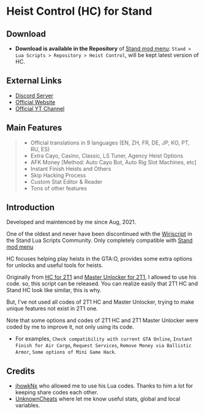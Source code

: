 # Heist Control (HC) for Stand


## Download

- **Download is available in the Repository** of [Stand mod menu](https://stand.gg): `Stand > Lua Scripts > Repository > Heist Control`, will be kept latest version of HC.

## External Links

- [Discord Server](https://icedoomfist.com/Link/HC_Discord)
- [Official Website](https://icedoomfist.com/Stand_Heist_Control)
- [Official YT Channel](https://www.youtube.com/channel/UCXD5Iz2Oe4cVoym71m2tfKQ)


## Main Features

> - Official translations in 9 languages (EN, ZH, FR, DE, JP, KO, PT, RU, ES)
> - Extra Cayo, Casino, Classic, LS Tuner, Agency Heist Options
> - AFK Money [Method: Auto Cayo Bot, Auto Rig Slot Machines, etc]
> - Instant Finish Heists and Others
> - Skip Hacking Process
> - Custom Stat Editor & Reader
> - Tons of other features


## Introduction

Developed and maintenced by me since Aug, 2021.

One of the oldest and never have been discontinued with the [Wiriscript](https://github.com/nowiry/WiriScript) in the Stand Lua Scripts Community.
Only completely compatible with [Stand mod menu](https://stand.gg)

HC focuses helping play heists in the GTA:O, provides some extra options for unlocks and useful tools for heists.

Originally from [HC for 2T1](https://github.com/jhowkNx/Heist-Control-v2) and [Master Unlocker for 2T1](https://github.com/jhowkNx/Master-Unlocker), I allowed to use his code. so, this script can be released. You can realize easily that 2T1 HC and Stand HC look like similar, this is why.

But, I've not used all codes of 2T1 HC and Master Unlocker, trying to make unique features not exist in 2T1 one.

Note that some options and codes of 2T1 HC and 2T1 Master Unlocker were coded by me to improve it, not only using its code.
- For examples, `Check compatibility with current GTA Online`, `Instant Finish for Air Cargo`, `Request Services`, `Remove Money via Ballistic Armor`, `Some options of Mini Game Hack`.


## Credits

- [jhowkNx](https://github.com/jhowkNx/) who allowed me to use his Lua codes. Thanks to him a lot for keeping share codes each other.
- [UnknownCheats](https://www.unknowncheats.me/forum/grand-theft-auto-v) where let me know useful stats, global and local variables.
